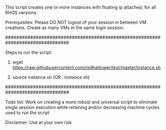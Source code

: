 This script creates one or more instances with floating ip attached, for all RHOS versions.

Prerequisites: Please DO NOT logout of your session in between VM creations. Create as many VMs in the same login session.

###############################################################################

Steps to run the script:

1. wget https://raw.githubusercontent.com/redhattower/test/master/instance.sh

2. source instance.sh (OR . instance.sh)

###############################################################################

Todo list: Work on creating a more robust and universal script to eliminate single session execution while retaining and/or decreasing machine cycles used to run the script

Disclaimer: Use at your own risk
